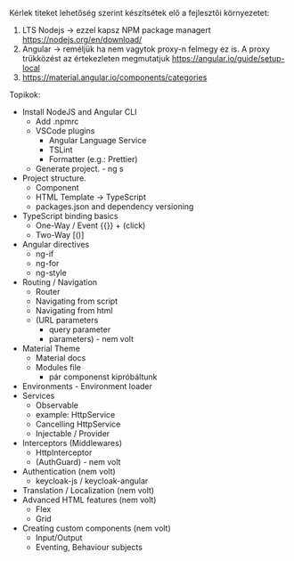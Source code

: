 Kérlek titeket lehetőség szerint készítsétek elő a fejlesztői környezetet:
1) LTS Nodejs -> ezzel kapsz NPM package managert
https://nodejs.org/en/download/
2) Angular -> reméljük ha nem vagytok proxy-n felmegy ez is. A proxy trükközést az értekezleten megmutatjuk
https://angular.io/guide/setup-local
3) https://material.angular.io/components/categories

Topikok:
- Install NodeJS and Angular CLI
    - Add .npmrc
    - VSCode plugins
        - Angular Language Service
        - TSLint
        - Formatter (e.g.: Prettier)
    - Generate project. - ng s
- Project structure.
    - Component
    - HTML Template → TypeScript
    - packages.json and dependency versioning
- TypeScript binding basics
    - One-Way / Event {{}} + (click)
    - Two-Way [()]
- Angular directives
    - ng-if
    - ng-for
    - ng-style
- Routing / Navigation
    - Router
    - Navigating from script
    - Navigating from html
    - (URL parameters
        - query parameter
        - parameters) - nem volt
- Material Theme
    - Material docs
    - Modules file
        - pár componenst kipróbáltunk
- Environments - Environment loader
- Services
    - Observable
    - example: HttpService 
    - Cancelling HttpService
    - Injectable / Provider
- Interceptors (Middlewares)
    - HttpInterceptor
    - (AuthGuard) - nem volt
- Authentication (nem volt)
    - keycloak-js / keycloak-angular
- Translation / Localization (nem volt)
- Advanced HTML features (nem volt)
    - Flex
    - Grid
- Creating custom components (nem volt)
    - Input/Output
    - Eventing, Behaviour subjects
